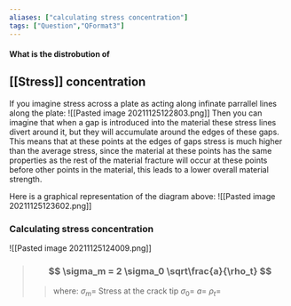 ```yaml
---
aliases: ["calculating stress concentration"]
tags: ["Question","QFormat3"]
---
```


#### What is the distrobution of
## [[Stress]] concentration
If you imagine stress across a plate as acting along infinate parrallel lines along the plate:
![[Pasted image 20211125122803.png]]
Then you can imagine that when a gap is introduced into the material these stress lines divert around it, but they will accumulate around the edges of these gaps. This means that at these points at the edges of gaps stress is much higher than the average stress, since the material at these points has the same properties as the rest of the material fracture will occur at these points before other points in the material, this leads to a lower overall material strength.

Here is a graphical representation of the diagram above:
![[Pasted image 20211125123602.png]]

### Calculating stress concentration

![[Pasted image 20211125124009.png]]

> ### $$ \sigma_m = 2 \sigma_0 \sqrt\frac{a}{\rho_t} $$ 
>> where:
>> $\sigma_m=$ Stress at the crack tip 
>> $\sigma_0=$
>> $a=$
>> $\rho_t=$
